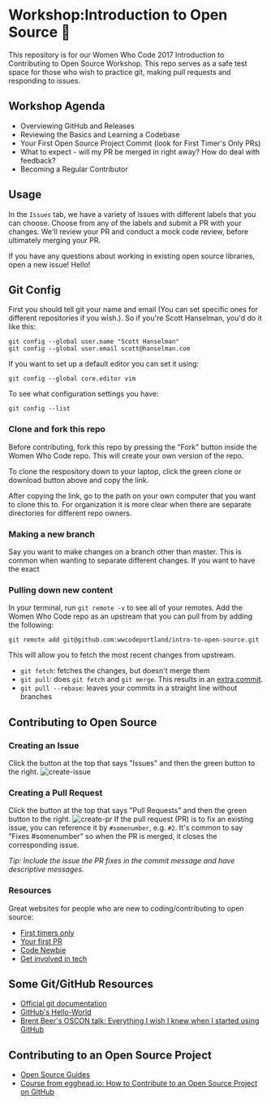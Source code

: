 ﻿# Workshop:Introduction to Open Source 🚀
  
This repository is for our Women Who Code 2017 Introduction to Contributing to Open Source Workshop. This repo serves as a safe test space for those who wish to practice git, making pull requests and responding to issues.

## Workshop Agenda
 - Overviewing GitHub and Releases
 - Reviewing the Basics and Learning a Codebase
 - Your First Open Source Project Commit (look for First Timer's Only PRs)
 - What to expect - will my PR be merged in right away? How do deal with feedback?
 - Becoming a Regular Contributor

## Usage
In the `Issues` tab, we have a variety of issues with different labels that you can choose. Choose from any of the labels and submit a PR with your changes. We'll review your PR and conduct a mock code review, before ultimately merging your PR. 

If you have any questions about working in existing open source libraries, open a new issue!
Hello!

## Git Config
First you should tell git your name and email (You can set specific ones for different repositories if you wish.). So if you're Scott Hanselman, you'd do it like this:
```
git config --global user.name "Scott Hanselman"
git config --global user.email scott@hanselman.com
```

If you want to set up a default editor you can set it using:
```
git config --global core.editor vim
```

To see what configuration settings you have:
```
git config --list
```

### Clone and fork this repo
Before contributing, fork this repo by pressing the "Fork" button inside the Women Who Code repo. This will create your own version of the repo.

To clone the respository down to your laptop, click the green clone or download button above and copy the link.

After copying the link, go to the path on your own computer that you want to clone this to. For organization it is more clear when there are separate directories for different repo owners.

### Making a new branch
Say you want to make changes on a branch other than master. This is common when wanting to separate different changes. If you want to have the exact

### Pulling down new content
In your terminal, run `git remote -v` to see all of your remotes. Add the Women Who Code repo as an upstream that you can pull from by adding the following:

`git remote add git@github.com:wwcodeportland/intro-to-open-source.git`

This will allow you to fetch the most recent changes from upstream.

* `git fetch`: fetches the changes, but doesn't merge them
* `git pull`: does `git fetch` and `git merge`. This results in an [extra commit](https://coderwall.com/p/7aymfa/please-oh-please-use-git-pull-rebase).
* `git pull --rebase`: leaves your commits in a straight line without branches

## Contributing to Open Source
### Creating an Issue
Click the button at the top that says "Issues" and then the green button to the right.
![create-issue](https://cloud.githubusercontent.com/assets/12282848/16970455/112131a4-4dd1-11e6-890b-697903e9b94b.png)

### Creating a Pull Request
Click the button at the top that says "Pull Requests" and then the green button to the right.
![create-pr](https://cloud.githubusercontent.com/assets/12282848/16970458/128818aa-4dd1-11e6-9388-f27a7106cb4e.png)
If the pull request (PR) is to fix an existing issue, you can reference it by `#somenumber`, e.g. `#2`. It's common to say "Fixes #somenumber" so when the PR is merged, it closes the corresponding issue.

*Tip: Include the issue the PR fixes in the commit message and have descriptive messages.*

### Resources
Great websites for people who are new to coding/contributing to open source:
* [First timers only](http://www.firsttimersonly.com/)
* [Your first PR](https://twitter.com/yourfirstpr)
* [Code Newbie](http://www.codenewbie.org/)
* [Get involved in tech](http://www.getinvolvedintech.com)

## Some Git/GitHub Resources
* [Official git documentation](https://git-scm.com/doc)
* [GitHub's Hello-World](https://guides.github.com/activities/hello-world/)
* [Brent Beer's OSCON talk: Everything I wish I knew when I started using GitHub](https://www.youtube.com/watch?v=KDUtjZHIx44)

## Contributing to an Open Source Project 
* [Open Source Guides](https://opensource.guide)
* [Course from egghead.io: How to Contribute to an Open Source Project on GitHub](https://egghead.io/courses/how-to-contribute-to-an-open-source-project-on-github)
